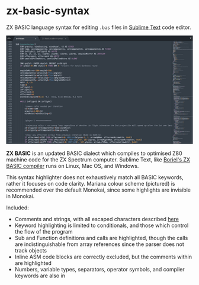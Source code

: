 # zx-basic-syntax

ZX BASIC language syntax for editing `.bas` files in [Sublime Text](https://www.sublimetext.com) code editor.

![screenshot of ZX BASIC highlighting](images/example.jpg?raw=true)

**ZX BASIC** is an updated BASIC dialect which compiles to optimised Z80 machine code for the ZX Spectrum computer. Sublime Text, like [Boriel's ZX BASIC compiler](https://zxbasic.readthedocs.io/en/docs/about/) runs on Linux, Mac OS, and Windows.

This syntax highlighter does not exhaustively match all BASIC keywords, rather it focuses on code clarity. Mariana colour scheme (pictured) is recommended over the default Monokai, since some highlights are invisible in Monokai.

Included:
- Comments and strings, with all escaped characters described [here](https://zxbasic.readthedocs.io/en/docs/syntax/#graphic-characters)
- Keyword highlighting is limited to conditionals, and those which control the flow of the program
- Sub and Function definitions and calls are highlighted, though the calls are indistinguishable from array references since the parser does not track objects
- Inline ASM code blocks are correctly excluded, but the comments within are highlighted
- Numbers, variable types, separators, operator symbols, and compiler keywords are also in
